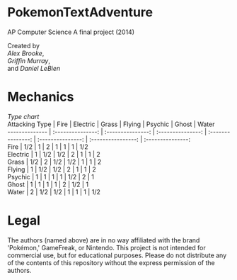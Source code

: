 PokemonTextAdventure
====================

AP Computer Science A final project (2014)  
  
Created by  
_Alex Brooke_,  
_Griffin Murray_,  
and _Daniel LeBien_  

Mechanics
=========

_Type chart_  
 Attacking Type | Fire | Electric | Grass | Flying | Psychic | Ghost | Water   
 -------------- | :---------------: | :---------------: | :---------------: | :---------------: | :---------------: | :----------------: | :---------------:  
 Fire           | 1/2  | 1        | 2     | 1      | 1       | 1     | 1/2     
 Electric       | 1    | 1/2      | 1/2   | 2      | 1       | 1     | 2       
 Grass          | 1/2  | 2        | 1/2   | 1/2    | 1       | 1     | 2       
 Flying         | 1    | 1/2      | 1/2   | 2      | 1       | 1     | 2       
 Psychic        | 1    | 1        | 1     | 1      | 1/2     | 2     | 1       
 Ghost          | 1    | 1        | 1     | 1      | 2       | 1/2   | 1       
 Water          | 2    | 1/2      | 1/2   | 1      | 1       | 1     | 1/2        



Legal
=====
The authors (named above) are in no way affiliated with the brand 'Pokémon,' GameFreak, or Nintendo. This project is not intended for commercial use, but for educational purposes. Please do not distribute any of the contents of this repository without the express permission of the authors. 

